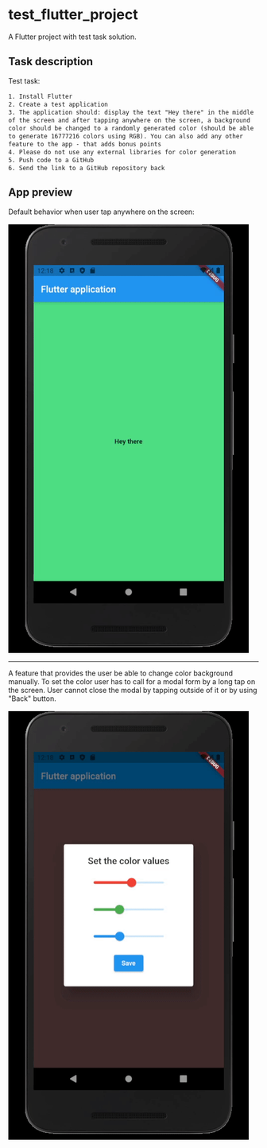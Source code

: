 # test_flutter_project

A Flutter project with test task solution.

## Task description

Test task:

```
1. Install Flutter
2. Create a test application
3. The application should: display the text "Hey there" in the middle of the screen and after tapping anywhere on the screen, a background color should be changed to a randomly generated color (should be able to generate 16777216 colors using RGB). You can also add any other feature to the app - that adds bonus points
4. Please do not use any external libraries for color generation
5. Push code to a GitHub
6. Send the link to a GitHub repository back
```

## App preview

Default behavior when user tap anywhere on the screen:<br><br>
![Default behavior](https://raw.githubusercontent.com/uniloftsky/test-flutter-project/master/readme_resources/default_behaviour.gif)

<hr>

A feature that provides the user be able to change color background manually. To set the color user has to call for a modal form by a long tap on the screen. User cannot close the modal by tapping outside of it or by using "Back" button.<br><br>
![Manual color setting](https://raw.githubusercontent.com/uniloftsky/test-flutter-project/master/readme_resources/manual.gif)

